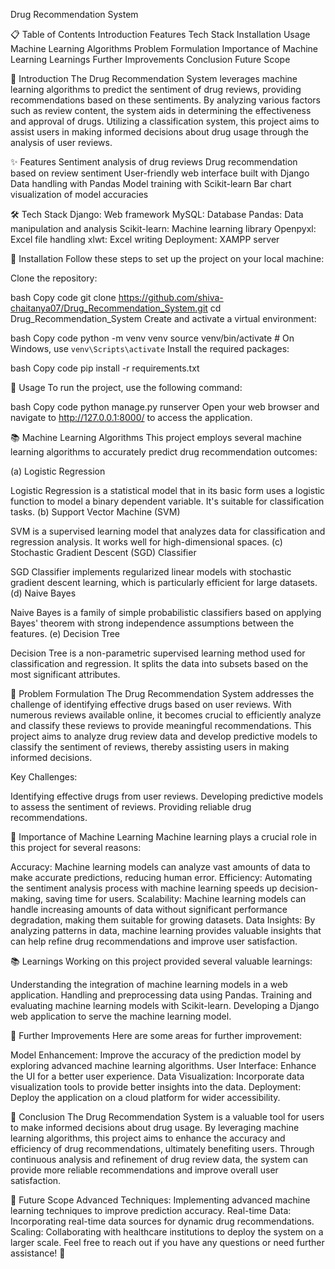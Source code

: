 Drug Recommendation System

📋 Table of Contents
Introduction
Features
Tech Stack
Installation
Usage
Machine Learning Algorithms
Problem Formulation
Importance of Machine Learning
Learnings
Further Improvements
Conclusion
Future Scope

📝 Introduction
The Drug Recommendation System leverages machine learning algorithms to predict the sentiment of drug reviews, providing recommendations based on these sentiments. By analyzing various factors such as review content, the system aids in determining the effectiveness and approval of drugs. Utilizing a classification system, this project aims to assist users in making informed decisions about drug usage through the analysis of user reviews.

✨ Features
Sentiment analysis of drug reviews
Drug recommendation based on review sentiment
User-friendly web interface built with Django
Data handling with Pandas
Model training with Scikit-learn
Bar chart visualization of model accuracies

🛠️ Tech Stack
Django: Web framework
MySQL: Database
Pandas: Data manipulation and analysis
Scikit-learn: Machine learning library
Openpyxl: Excel file handling
xlwt: Excel writing
Deployment: XAMPP server

🚀 Installation
Follow these steps to set up the project on your local machine:

Clone the repository:

bash
Copy code
git clone https://github.com/shiva-chaitanya07/Drug_Recommendation_System.git
cd Drug_Recommendation_System
Create and activate a virtual environment:

bash
Copy code
python -m venv venv
source venv/bin/activate  # On Windows, use `venv\Scripts\activate`
Install the required packages:

bash
Copy code
pip install -r requirements.txt

🏃 Usage
To run the project, use the following command:

bash
Copy code
python manage.py runserver
Open your web browser and navigate to http://127.0.0.1:8000/ to access the application.

📚 Machine Learning Algorithms
This project employs several machine learning algorithms to accurately predict drug recommendation outcomes:

(a) Logistic Regression

Logistic Regression is a statistical model that in its basic form uses a logistic function to model a binary dependent variable. It's suitable for classification tasks.
(b) Support Vector Machine (SVM)

SVM is a supervised learning model that analyzes data for classification and regression analysis. It works well for high-dimensional spaces.
(c) Stochastic Gradient Descent (SGD) Classifier

SGD Classifier implements regularized linear models with stochastic gradient descent learning, which is particularly efficient for large datasets.
(d) Naive Bayes

Naive Bayes is a family of simple probabilistic classifiers based on applying Bayes' theorem with strong independence assumptions between the features.
(e) Decision Tree

Decision Tree is a non-parametric supervised learning method used for classification and regression. It splits the data into subsets based on the most significant attributes.

🤔 Problem Formulation
The Drug Recommendation System addresses the challenge of identifying effective drugs based on user reviews. With numerous reviews available online, it becomes crucial to efficiently analyze and classify these reviews to provide meaningful recommendations. This project aims to analyze drug review data and develop predictive models to classify the sentiment of reviews, thereby assisting users in making informed decisions.

Key Challenges:

Identifying effective drugs from user reviews.
Developing predictive models to assess the sentiment of reviews.
Providing reliable drug recommendations.

🤖 Importance of Machine Learning
Machine learning plays a crucial role in this project for several reasons:

Accuracy: Machine learning models can analyze vast amounts of data to make accurate predictions, reducing human error.
Efficiency: Automating the sentiment analysis process with machine learning speeds up decision-making, saving time for users.
Scalability: Machine learning models can handle increasing amounts of data without significant performance degradation, making them suitable for growing datasets.
Data Insights: By analyzing patterns in data, machine learning provides valuable insights that can help refine drug recommendations and improve user satisfaction.

📚 Learnings
Working on this project provided several valuable learnings:

Understanding the integration of machine learning models in a web application.
Handling and preprocessing data using Pandas.
Training and evaluating machine learning models with Scikit-learn.
Developing a Django web application to serve the machine learning model.

🔧 Further Improvements
Here are some areas for further improvement:

Model Enhancement: Improve the accuracy of the prediction model by exploring advanced machine learning algorithms.
User Interface: Enhance the UI for a better user experience.
Data Visualization: Incorporate data visualization tools to provide better insights into the data.
Deployment: Deploy the application on a cloud platform for wider accessibility.

🏁 Conclusion
The Drug Recommendation System is a valuable tool for users to make informed decisions about drug usage. By leveraging machine learning algorithms, this project aims to enhance the accuracy and efficiency of drug recommendations, ultimately benefiting users. Through continuous analysis and refinement of drug review data, the system can provide more reliable recommendations and improve overall user satisfaction.

🌟 Future Scope
Advanced Techniques: Implementing advanced machine learning techniques to improve prediction accuracy.
Real-time Data: Incorporating real-time data sources for dynamic drug recommendations.
Scaling: Collaborating with healthcare institutions to deploy the system on a larger scale.
Feel free to reach out if you have any questions or need further assistance! 🚀
